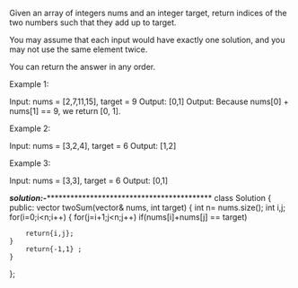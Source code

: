 Given an array of integers nums and an integer target, return indices of the two numbers such that they add up to target.

You may assume that each input would have exactly one solution, and you may not use the same element twice.

You can return the answer in any order.

 

Example 1:

Input: nums = [2,7,11,15], target = 9
Output: [0,1]
Output: Because nums[0] + nums[1] == 9, we return [0, 1].

Example 2:

Input: nums = [3,2,4], target = 6
Output: [1,2]

Example 3:

Input: nums = [3,3], target = 6
Output: [0,1]

***solution:-*********************************************
class Solution {
public:
    vector<int> twoSum(vector<int>& nums, int target) {
        int n= nums.size();
        int i,j;
    for(i=0;i<n;i++)
    {
    for(j=i+1;j<n;j++)
    if(nums[i]+nums[j] == target)
        
        return{i,j};
    }
        return{-1,1} ;
    }
};
